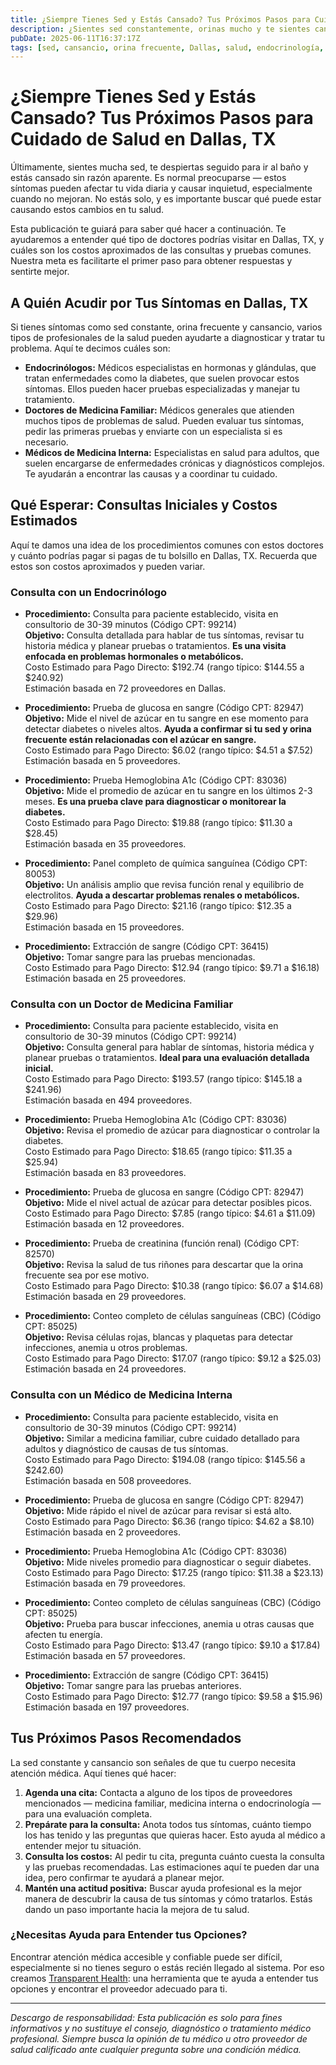 ```yaml
---
title: ¿Siempre Tienes Sed y Estás Cansado? Tus Próximos Pasos para Cuidado de Salud en Dallas, TX  
description: ¿Sientes sed constantemente, orinas mucho y te sientes cansado? Aprende a quién acudir y qué costos esperar en Dallas, TX.  
pubDate: 2025-06-11T16:37:17Z  
tags: [sed, cansancio, orina frecuente, Dallas, salud, endocrinología, medicina familiar, medicina interna, costos médicos]  
---
```


# ¿Siempre Tienes Sed y Estás Cansado? Tus Próximos Pasos para Cuidado de Salud en Dallas, TX

Últimamente, sientes mucha sed, te despiertas seguido para ir al baño y estás cansado sin razón aparente. Es normal preocuparse — estos síntomas pueden afectar tu vida diaria y causar inquietud, especialmente cuando no mejoran. No estás solo, y es importante buscar qué puede estar causando estos cambios en tu salud.

Esta publicación te guiará para saber qué hacer a continuación. Te ayudaremos a entender qué tipo de doctores podrías visitar en Dallas, TX, y cuáles son los costos aproximados de las consultas y pruebas comunes. Nuestra meta es facilitarte el primer paso para obtener respuestas y sentirte mejor.

## A Quién Acudir por Tus Síntomas en Dallas, TX

Si tienes síntomas como sed constante, orina frecuente y cansancio, varios tipos de profesionales de la salud pueden ayudarte a diagnosticar y tratar tu problema. Aquí te decimos cuáles son:

- **Endocrinólogos:** Médicos especialistas en hormonas y glándulas, que tratan enfermedades como la diabetes, que suelen provocar estos síntomas. Ellos pueden hacer pruebas especializadas y manejar tu tratamiento.
- **Doctores de Medicina Familiar:** Médicos generales que atienden muchos tipos de problemas de salud. Pueden evaluar tus síntomas, pedir las primeras pruebas y enviarte con un especialista si es necesario.
- **Médicos de Medicina Interna:** Especialistas en salud para adultos, que suelen encargarse de enfermedades crónicas y diagnósticos complejos. Te ayudarán a encontrar las causas y a coordinar tu cuidado.

## Qué Esperar: Consultas Iniciales y Costos Estimados

Aquí te damos una idea de los procedimientos comunes con estos doctores y cuánto podrías pagar si pagas de tu bolsillo en Dallas, TX. Recuerda que estos son costos aproximados y pueden variar.

### Consulta con un Endocrinólogo

- **Procedimiento:** Consulta para paciente establecido, visita en consultorio de 30-39 minutos (Código CPT: 99214)  
  **Objetivo:** Consulta detallada para hablar de tus síntomas, revisar tu historia médica y planear pruebas o tratamientos. **Es una visita enfocada en problemas hormonales o metabólicos.**  
  Costo Estimado para Pago Directo: $192.74 (rango típico: $144.55 a $240.92)  
  Estimación basada en 72 proveedores en Dallas.

- **Procedimiento:** Prueba de glucosa en sangre (Código CPT: 82947)  
  **Objetivo:** Mide el nivel de azúcar en tu sangre en ese momento para detectar diabetes o niveles altos. **Ayuda a confirmar si tu sed y orina frecuente están relacionadas con el azúcar en sangre.**  
  Costo Estimado para Pago Directo: $6.02 (rango típico: $4.51 a $7.52)  
  Estimación basada en 5 proveedores.

- **Procedimiento:** Prueba Hemoglobina A1c (Código CPT: 83036)  
  **Objetivo:** Mide el promedio de azúcar en tu sangre en los últimos 2-3 meses. **Es una prueba clave para diagnosticar o monitorear la diabetes.**  
  Costo Estimado para Pago Directo: $19.88 (rango típico: $11.30 a $28.45)  
  Estimación basada en 35 proveedores.

- **Procedimiento:** Panel completo de química sanguínea (Código CPT: 80053)  
  **Objetivo:** Un análisis amplio que revisa función renal y equilibrio de electrolitos. **Ayuda a descartar problemas renales o metabólicos.**  
  Costo Estimado para Pago Directo: $21.16 (rango típico: $12.35 a $29.96)  
  Estimación basada en 15 proveedores.

- **Procedimiento:** Extracción de sangre (Código CPT: 36415)  
  **Objetivo:** Tomar sangre para las pruebas mencionadas.  
  Costo Estimado para Pago Directo: $12.94 (rango típico: $9.71 a $16.18)  
  Estimación basada en 25 proveedores.

### Consulta con un Doctor de Medicina Familiar

- **Procedimiento:** Consulta para paciente establecido, visita en consultorio de 30-39 minutos (Código CPT: 99214)  
  **Objetivo:** Consulta general para hablar de síntomas, historia médica y planear pruebas o tratamientos. **Ideal para una evaluación detallada inicial.**  
  Costo Estimado para Pago Directo: $193.57 (rango típico: $145.18 a $241.96)  
  Estimación basada en 494 proveedores.

- **Procedimiento:** Prueba Hemoglobina A1c (Código CPT: 83036)  
  **Objetivo:** Revisa el promedio de azúcar para diagnosticar o controlar la diabetes.  
  Costo Estimado para Pago Directo: $18.65 (rango típico: $11.35 a $25.94)  
  Estimación basada en 83 proveedores.

- **Procedimiento:** Prueba de glucosa en sangre (Código CPT: 82947)  
  **Objetivo:** Mide el nivel actual de azúcar para detectar posibles picos.  
  Costo Estimado para Pago Directo: $7.85 (rango típico: $4.61 a $11.09)  
  Estimación basada en 12 proveedores.

- **Procedimiento:** Prueba de creatinina (función renal) (Código CPT: 82570)  
  **Objetivo:** Revisa la salud de tus riñones para descartar que la orina frecuente sea por ese motivo.  
  Costo Estimado para Pago Directo: $10.38 (rango típico: $6.07 a $14.68)  
  Estimación basada en 29 proveedores.

- **Procedimiento:** Conteo completo de células sanguíneas (CBC) (Código CPT: 85025)  
  **Objetivo:** Revisa células rojas, blancas y plaquetas para detectar infecciones, anemia u otros problemas.  
  Costo Estimado para Pago Directo: $17.07 (rango típico: $9.12 a $25.03)  
  Estimación basada en 24 proveedores.

### Consulta con un Médico de Medicina Interna

- **Procedimiento:** Consulta para paciente establecido, visita en consultorio de 30-39 minutos (Código CPT: 99214)  
  **Objetivo:** Similar a medicina familiar, cubre cuidado detallado para adultos y diagnóstico de causas de tus síntomas.  
  Costo Estimado para Pago Directo: $194.08 (rango típico: $145.56 a $242.60)  
  Estimación basada en 508 proveedores.

- **Procedimiento:** Prueba de glucosa en sangre (Código CPT: 82947)  
  **Objetivo:** Mide rápido el nivel de azúcar para revisar si está alto.  
  Costo Estimado para Pago Directo: $6.36 (rango típico: $4.62 a $8.10)  
  Estimación basada en 2 proveedores.

- **Procedimiento:** Prueba Hemoglobina A1c (Código CPT: 83036)  
  **Objetivo:** Mide niveles promedio para diagnosticar o seguir diabetes.  
  Costo Estimado para Pago Directo: $17.25 (rango típico: $11.38 a $23.13)  
  Estimación basada en 79 proveedores.

- **Procedimiento:** Conteo completo de células sanguíneas (CBC) (Código CPT: 85025)  
  **Objetivo:** Prueba para buscar infecciones, anemia u otras causas que afecten tu energía.  
  Costo Estimado para Pago Directo: $13.47 (rango típico: $9.10 a $17.84)  
  Estimación basada en 57 proveedores.

- **Procedimiento:** Extracción de sangre (Código CPT: 36415)  
  **Objetivo:** Tomar sangre para las pruebas anteriores.  
  Costo Estimado para Pago Directo: $12.77 (rango típico: $9.58 a $15.96)  
  Estimación basada en 197 proveedores.

## Tus Próximos Pasos Recomendados

La sed constante y cansancio son señales de que tu cuerpo necesita atención médica. Aquí tienes qué hacer:

1. **Agenda una cita:** Contacta a alguno de los tipos de proveedores mencionados — medicina familiar, medicina interna o endocrinología — para una evaluación completa.  
2. **Prepárate para la consulta:** Anota todos tus síntomas, cuánto tiempo los has tenido y las preguntas que quieras hacer. Esto ayuda al médico a entender mejor tu situación.  
3. **Consulta los costos:** Al pedir tu cita, pregunta cuánto cuesta la consulta y las pruebas recomendadas. Las estimaciones aquí te pueden dar una idea, pero confirmar te ayudará a planear mejor.  
4. **Mantén una actitud positiva:** Buscar ayuda profesional es la mejor manera de descubrir la causa de tus síntomas y cómo tratarlos. Estás dando un paso importante hacia la mejora de tu salud.

### ¿Necesitas Ayuda para Entender tus Opciones?

Encontrar atención médica accesible y confiable puede ser difícil, especialmente si no tienes seguro o estás recién llegado al sistema. Por eso creamos [Transparent Health](https://transparenthealth.ai): una herramienta que te ayuda a entender tus opciones y encontrar el proveedor adecuado para ti.

---

*Descargo de responsabilidad: Esta publicación es solo para fines informativos y no sustituye el consejo, diagnóstico o tratamiento médico profesional. Siempre busca la opinión de tu médico u otro proveedor de salud calificado ante cualquier pregunta sobre una condición médica.*